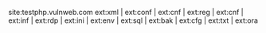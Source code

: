 site:testphp.vulnweb.com ext:xml | ext:conf | ext:cnf | ext:reg | ext:cnf | ext:inf | ext:rdp | ext:ini | ext:env | ext:sql | ext:bak | ext:cfg | ext:txt | ext:ora
